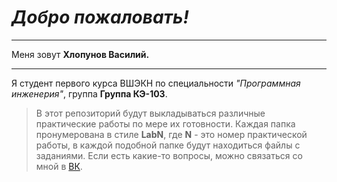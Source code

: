 # ___Добро пожаловать!___
***
Меня зовут __Хлопунов Василий.__
***
Я студент первого курса ВШЭКН по специальности _"Программная инженерия"_, группа __Группа КЭ-103__.
> В этот репозиторий будут выкладываться различные практические работы по мере их готовности.
> Каждая папка пронумерована в стиле __LabN__, где __N__ - это номер практической работы, в каждой подобной папке будут находиться файлы с заданиями.
> Если есть какие-то вопросы, можно связаться со мной в [ВК](https://vk.com/mr_718_24).
